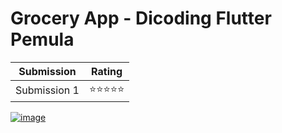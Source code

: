 # Grocery App - Dicoding Flutter Pemula
| Submission | Rating |
|------------|--------|
| Submission 1 | ⭐⭐⭐⭐⭐ |

<a href="https://imgbb.com/"><img src="https://i.ibb.co/SBcR5mh/image.png" alt="image" border="0"></a><br />
